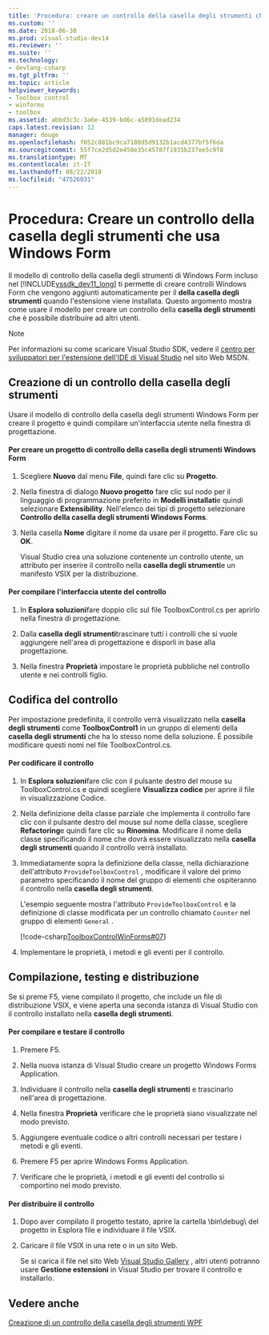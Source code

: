 ```yaml
---
title: 'Procedura: creare un controllo della casella degli strumenti che usa Windows Form | Microsoft Docs'
ms.custom: ''
ms.date: 2018-06-30
ms.prod: visual-studio-dev14
ms.reviewer: ''
ms.suite: ''
ms.technology:
- devlang-csharp
ms.tgt_pltfrm: ''
ms.topic: article
helpviewer_keywords:
- Toolbox control
- winforms
- toolbox
ms.assetid: abbd3c3c-3a6e-4539-bd6c-a5891dead234
caps.latest.revision: 12
manager: douge
ms.openlocfilehash: f052c881bc9ca7180d5d9132b1acd4377bf5f6da
ms.sourcegitcommit: 55f7ce2d5d2e458e35c45787f1935b237ee5c9f8
ms.translationtype: MT
ms.contentlocale: it-IT
ms.lasthandoff: 08/22/2018
ms.locfileid: "47526031"
---
```

# <a name="how-to-create-a-toolbox-control-that-uses-windows-forms"></a>Procedura: Creare un controllo della casella degli strumenti che usa Windows Form
Il modello di controllo della casella degli strumenti di Windows Form incluso nel [!INCLUDE[vssdk_dev11_long](../includes/vssdk-dev11-long-md.md)] ti permette di creare controlli Windows Form che vengono aggiunti automaticamente per il **della casella degli strumenti** quando l'estensione viene installata. Questo argomento mostra come usare il modello per creare un controllo della **casella degli strumenti** che è possibile distribuire ad altri utenti.  
  
> [!NOTE]
>  Per informazioni su come scaricare Visual Studio SDK, vedere il [centro per sviluppatori per l'estensione dell'IDE di Visual Studio](http://go.microsoft.com/fwlink/?linkid=121964) nel sito Web MSDN.  
  
## <a name="creating-a-toolbox-control"></a>Creazione di un controllo della casella degli strumenti  
 Usare il modello di controllo della casella degli strumenti Windows Form per creare il progetto e quindi compilare un'interfaccia utente nella finestra di progettazione.  
  
#### <a name="to-create-a-windows-forms-toolbox-control-project"></a>Per creare un progetto di controllo della casella degli strumenti Windows Form  
  
1.  Scegliere **Nuovo** dal menu **File**, quindi fare clic su **Progetto**.  
  
2.  Nella finestra di dialogo **Nuovo progetto** fare clic sul nodo per il linguaggio di programmazione preferito in **Modelli installati**e quindi selezionare **Extensibility**. Nell'elenco dei tipi di progetto selezionare **Controllo della casella degli strumenti Windows Forms**.  
  
3.  Nella casella **Nome** digitare il nome da usare per il progetto. Fare clic su **OK**.  
  
     Visual Studio crea una soluzione contenente un controllo utente, un attributo per inserire il controllo nella **casella degli strumenti**e un manifesto VSIX per la distribuzione.  
  
#### <a name="to-build-the-control-ui"></a>Per compilare l'interfaccia utente del controllo  
  
1.  In **Esplora soluzioni**fare doppio clic sul file ToolboxControl.cs per aprirlo nella finestra di progettazione.  
  
2.  Dalla **casella degli strumenti**trascinare tutti i controlli che si vuole aggiungere nell'area di progettazione e disporli in base alla progettazione.  
  
3.  Nella finestra **Proprietà** impostare le proprietà pubbliche nel controllo utente e nei controlli figlio.  
  
## <a name="coding-the-control"></a>Codifica del controllo  
 Per impostazione predefinita, il controllo verrà visualizzato nella **casella degli strumenti** come **ToolboxControl1** in un gruppo di elementi della **casella degli strumenti** che ha lo stesso nome della soluzione. È possibile modificare questi nomi nel file ToolboxControl.cs.  
  
#### <a name="to-code-the-control"></a>Per codificare il controllo  
  
1.  In **Esplora soluzioni**fare clic con il pulsante destro del mouse su ToolboxControl.cs e quindi scegliere **Visualizza codice** per aprire il file in visualizzazione Codice.  
  
2.  Nella definizione della classe parziale che implementa il controllo fare clic con il pulsante destro del mouse sul nome della classe, scegliere **Refactoring**e quindi fare clic su **Rinomina**. Modificare il nome della classe specificando il nome che dovrà essere visualizzato nella **casella degli strumenti** quando il controllo verrà installato.  
  
3.  Immediatamente sopra la definizione della classe, nella dichiarazione dell'attributo `ProvideToolboxControl` , modificare il valore del primo parametro specificando il nome del gruppo di elementi che ospiteranno il controllo nella **casella degli strumenti**.  
  
     L'esempio seguente mostra l'attributo `ProvideToolboxControl` e la definizione di classe modificata per un controllo chiamato `Counter` nel gruppo di elementi `General` .  
  
     [!code-csharp[ToolboxControlWinForms#07](../snippets/csharp/VS_Snippets_VSSDK/toolboxcontrolwinforms/cs/toolboxcontrol.cs#07)]  
  
4.  Implementare le proprietà, i metodi e gli eventi per il controllo.  
  
## <a name="building-testing-and-deployment"></a>Compilazione, testing e distribuzione  
 Se si preme F5, viene compilato il progetto, che include un file di distribuzione VSIX, e viene aperta una seconda istanza di Visual Studio con il controllo installato nella **casella degli strumenti**.  
  
#### <a name="to-build-and-test-the-control"></a>Per compilare e testare il controllo  
  
1.  Premere F5.  
  
2.  Nella nuova istanza di Visual Studio creare un progetto Windows Forms Application.  
  
3.  Individuare il controllo nella **casella degli strumenti** e trascinarlo nell'area di progettazione.  
  
4.  Nella finestra **Proprietà** verificare che le proprietà siano visualizzate nel modo previsto.  
  
5.  Aggiungere eventuale codice o altri controlli necessari per testare i metodi e gli eventi.  
  
6.  Premere F5 per aprire Windows Forms Application.  
  
7.  Verificare che le proprietà, i metodi e gli eventi del controllo si comportino nel modo previsto.  
  
#### <a name="to-deploy-the-control"></a>Per distribuire il controllo  
  
1.  Dopo aver compilato il progetto testato, aprire la cartella \bin\debug\ del progetto in Esplora file e individuare il file VSIX.  
  
2.  Caricare il file VSIX in una rete o in un sito Web.  
  
     Se si carica il file nel sito Web [Visual Studio Gallery](http://go.microsoft.com/fwlink/?LinkID=123847) , altri utenti potranno usare **Gestione estensioni** in Visual Studio per trovare il controllo e installarlo.  
  
## <a name="see-also"></a>Vedere anche  
 [Creazione di un controllo della casella degli strumenti WPF](../extensibility/creating-a-wpf-toolbox-control.md)